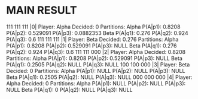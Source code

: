 # MAIN RESULT

111
111
111
|0|
        Player: Alpha
        Decided: 0
        Partitions:
                Alpha
                        P(A|p1): 0.8208
                        P(A|p2): 0.529091
                        P(A|p3): 0.0882353
                Beta
                        P(A|q1): 0.276
                        P(A|q2): 0.924
                        P(A|q3): 0.6
111
111
111
|1|
        Player: Beta
        Decided: 0.276
        Partitions:
                Alpha
                        P(A|p1): 0.8208
                        P(A|p2): 0.529091
                        P(A|p3): NULL
                Beta
                        P(A|q1): 0.276
                        P(A|q2): 0.924
                        P(A|q3): 0.6
111
111
000
|2|
        Player: Alpha
        Decided: 0.8208
        Partitions:
                Alpha
                        P(A|p1): 0.8208
                        P(A|p2): 0.529091
                        P(A|p3): NULL
                Beta
                        P(A|q1): 0.2505
                        P(A|q2): NULL
                        P(A|q3): NULL
100
100
000
|3|
        Player: Beta
        Decided: 0
        Partitions:
                Alpha
                        P(A|p1): NULL
                        P(A|p2): NULL
                        P(A|p3): NULL
                Beta
                        P(A|q1): 0.2505
                        P(A|q2): NULL
                        P(A|q3): NULL
000
000
000
|4|
        Player: Alpha
        Decided: 0
        Partitions:
                Alpha
                        P(A|p1): NULL
                        P(A|p2): NULL
                        P(A|p3): NULL
                Beta
                        P(A|q1): 0
                        P(A|q2): NULL
                        P(A|q3): NULL
